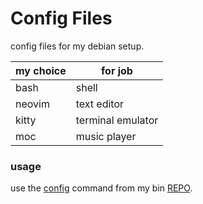 # Config Files

config files for my debian setup.

| my choice | for job           |
| --------- | ----------------- |
| bash      | shell             |
| neovim    | text editor       |
| kitty     | terminal emulator |
| moc       | music player      |

### usage 

use the [config](https://raw.githubusercontent.com/AyushmanTripathy/bin/master/config) command from my bin [REPO](https://github.com/AyushmanTripathy/bin).
